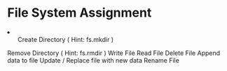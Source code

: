 # File System Assignment

<li>
  <ul>Create Directory ( Hint: fs.mkdir )</ul>
Remove Directory ( Hint: fs.rmdir )
Write File
Read File
Delete File
Append data to file
Update / Replace file with new data
Rename File

</li>
